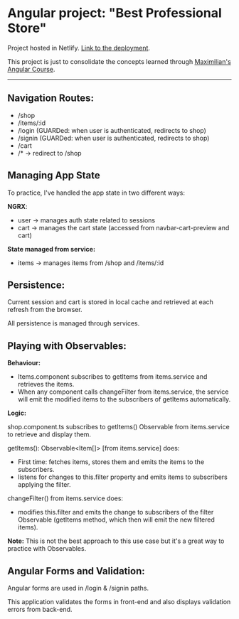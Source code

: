# Angular project: "Best Professional Store"

Project hosted in Netlify. [Link to the deployment](https://jmp-angular-shop.netlify.app/).

This project is just to consolidate the concepts learned through [Maximilian's Angular Course](https://www.udemy.com/course/the-complete-guide-to-angular-2/).

----------------

## Navigation Routes:

- /shop 
- /items/:id 
- /login (GUARDed: when user is authenticated, redirects to shop)
- /signin (GUARDed: when user is authenticated, redirects to shop)
- /cart 
- /* -> redirect to /shop

## Managing App State

To practice, I've handled the app state in two different ways:

**NGRX**:
- user -> manages auth state related to sessions
- cart -> manages the cart state (accessed from navbar-cart-preview and cart)
	
**State managed from service:**
- items -> manages items from /shop and /items/:id

## Persistence:

Current session and cart is stored in local cache and retrieved at each refresh from the browser. 

All persistence is managed through services.

## Playing with Observables:

**Behaviour:**
- Items.component subscribes to getItems from items.service and retrieves the items.
- When any component calls changeFilter from items.service, the service will emit the modified items to the subscribers of getItems automatically.

**Logic:**

shop.component.ts subscribes to getItems() Observable from items.service to retrieve and display them.

getItems(): Observable<Item[]> [from items.service] does:
- First time: fetches items, stores them and emits the items to the subscribers.
- listens for changes to this.filter property and emits items to subscribers applying the filter.

changeFilter() from items.service does:
- modifies this.filter and emits the change to subscribers of the filter Observable (getItems method, which then will emit the new filtered items).

**Note:** This is not the best approach to this use case but it's a great way to practice with Observables.

## Angular Forms and Validation:

Angular forms are used in /login & /signin paths.

This application validates the forms in front-end and also displays validation errors from back-end.
